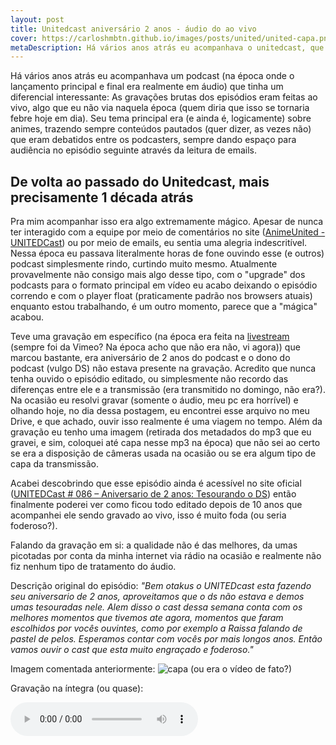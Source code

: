 ```yaml
---
layout: post
title: Unitedcast aniversário 2 anos - áudio do ao vivo
cover: https://carloshmbtn.github.io/images/posts/united/united-capa.png
metaDescription: Há vários anos atrás eu acompanhava o unitedcast, que tinha um diferencial interessante, as gravações brutas dos episódios eram feitas ao vivo
---
```


Há vários anos atrás eu acompanhava um podcast (na época onde o lançamento principal e final era realmente em áudio) que tinha um diferencial interessante: As gravações brutas dos episódios eram feitas ao vivo, algo que eu não via naquela época (quem diria que isso se tornaria febre hoje em dia).  Seu tema principal era (e ainda é, logicamente) sobre animes, trazendo sempre conteúdos pautados (quer dizer, as vezes não) que eram debatidos entre os podcasters, sempre dando espaço para audiência no episódio seguinte através da leitura de emails. 

## De volta ao passado do Unitedcast, mais precisamente 1 década atrás

Pra mim acompanhar isso era algo extremamente mágico. Apesar de nunca ter interagido com a equipe por meio de comentários no site ([AnimeUnited - UNITEDCast](https://www.animeunited.com.br/unitedcast/)) ou por meio de emails, eu sentia uma alegria indescritível. Nessa época eu passava literalmente horas de fone ouvindo esse (e outros) podcast simplesmente rindo, curtindo muito mesmo. Atualmente provavelmente não consigo mais algo desse tipo, com o "upgrade" dos podcasts para o formato principal em vídeo eu acabo deixando o episódio correndo e com o player float (praticamente padrão nos browsers atuais) enquanto estou trabalhando, é um outro momento, parece que a "mágica" acabou. 

Teve uma gravação em específico (na época era feita na [livestream](https://livestream.com) (sempre foi da Vimeo? Na época acho que não era não, vi agora)) que marcou bastante, era aniversário de 2 anos do podcast e o dono do podcast (vulgo DS) não estava presente na gravação. Acredito que nunca tenha ouvido o episódio editado, ou simplesmente não recordo das diferenças entre ele e a transmissão (era transmitido no domingo, não era?). Na ocasião eu resolvi gravar (somente o áudio, meu pc era horrível) e olhando hoje, no dia dessa postagem, eu encontrei esse arquivo no meu Drive, e que achado, ouvir isso realmente é uma viagem no tempo. Além da gravação eu tenho uma imagem (retirada dos metadados do mp3 que eu gravei, e sim, coloquei até capa nesse mp3 na época) que não sei ao certo se era a disposição de câmeras usada na ocasião ou se era algum tipo de capa da transmissão.

Acabei descobrindo que esse episódio ainda é acessível no site oficial ([UNITEDCast # 086 – Aniversario de 2 anos: Tesourando o DS](https://www.animeunited.com.br/unitedcast/unitedcast-086-aniversario-de-2-anos-tesourando-o-ds/)) então finalmente poderei ver como ficou todo editado depois de 10 anos que acompanhei ele sendo gravado ao vivo, isso é muito foda (ou seria foderoso?).

Falando da gravação em si: a qualidade não é das melhores, da umas picotadas por conta da minha internet via rádio na ocasião e realmente não fiz nenhum tipo de tratamento do áudio. 

Descrição original do episódio: 
*"Bem otakus o UNITEDcast esta fazendo seu aniversario de 2 anos, aproveitamos que o ds não estava e demos umas tesouradas nele. Alem disso o cast dessa semana conta com os melhores momentos que tivemos ate agora, momentos que faram escolhidos por vocês ouvintes, como por exemplo a Raissa falando de pastel de pelos. Esperamos contar com vocês por mais longos anos. Então vamos ouvir o cast que esta muito engraçado e foderoso."*

Imagem comentada anteriormente: 
![capa (ou era o vídeo de fato?)](https://carloshmbtn.github.io/images/image_name.png)

Gravação na íntegra (ou quase): 

<audio controls>
  <!-- <source src="https://audio.jukehost.co.uk/rQSxq7LzwdX1jQkoGduMQPmTTlrkFS8x" type="audio/ogg"> -->
  <source src="https://audio.jukehost.co.uk/Tqsb8o6r1JwlDqmiJoKBh2FEZIhbJKAJ" type="audio/mpeg">
Your browser does not support the audio element.
</audio>
